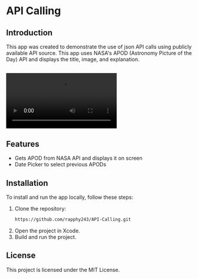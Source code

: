 # API Calling

## Introduction
This app was created to demonstrate the use of json API calls using publicly available API source. This app uses NASA's APOD (Astronomy Picture of the Day) API and displays the title, image, and explanation.
##
![Example of App Running](https://i.rap.ph/example-wLzZTj4j.mp4)

## Features
- Gets APOD from NASA API and displays it on screen
- Date Picker to select previous APODs


## Installation
To install and run the app locally, follow these steps:
1. Clone the repository:
   ```bash
   https://github.com/rapphy243/API-Calling.git
   ```
2. Open the project in Xcode.
3. Build and run the project.

## License
This project is licensed under the MIT License.

